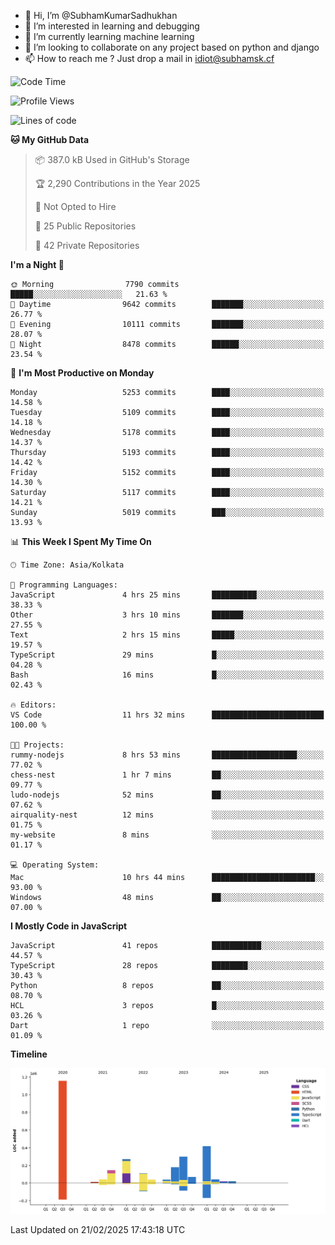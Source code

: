 - 👋 Hi, I’m @SubhamKumarSadhukhan
- 👀 I’m interested in learning and debugging
- 🌱 I’m currently learning machine learning
- 💞️ I’m looking to collaborate on any project based on python and django
- 📫 How to reach me ?
      Just drop a mail in idiot@subhamsk.cf

<!---
SubhamKumarSadhukhan/SubhamKumarSadhukhan is a ✨ special ✨ repository because its `README.md` (this file) appears on your GitHub profile.
You can click the Preview link to take a look at your changes.
--->


<!--START_SECTION:waka-->
![Code Time](http://img.shields.io/badge/Code%20Time-2%2C764%20hrs%2018%20mins-blue)

![Profile Views](http://img.shields.io/badge/Profile%20Views-2-blue)

![Lines of code](https://img.shields.io/badge/From%20Hello%20World%20I%27ve%20Written-2.8%20million%20lines%20of%20code-blue)

**🐱 My GitHub Data** 

> 📦 387.0 kB Used in GitHub's Storage 
 > 
> 🏆 2,290 Contributions in the Year 2025
 > 
> 🚫 Not Opted to Hire
 > 
> 📜 25 Public Repositories 
 > 
> 🔑 42 Private Repositories 
 > 
**I'm a Night 🦉** 

```text
🌞 Morning                7790 commits        █████░░░░░░░░░░░░░░░░░░░░   21.63 % 
🌆 Daytime                9642 commits        ███████░░░░░░░░░░░░░░░░░░   26.77 % 
🌃 Evening                10111 commits       ███████░░░░░░░░░░░░░░░░░░   28.07 % 
🌙 Night                  8478 commits        ██████░░░░░░░░░░░░░░░░░░░   23.54 % 
```
📅 **I'm Most Productive on Monday** 

```text
Monday                   5253 commits        ████░░░░░░░░░░░░░░░░░░░░░   14.58 % 
Tuesday                  5109 commits        ████░░░░░░░░░░░░░░░░░░░░░   14.18 % 
Wednesday                5178 commits        ████░░░░░░░░░░░░░░░░░░░░░   14.37 % 
Thursday                 5193 commits        ████░░░░░░░░░░░░░░░░░░░░░   14.42 % 
Friday                   5152 commits        ████░░░░░░░░░░░░░░░░░░░░░   14.30 % 
Saturday                 5117 commits        ████░░░░░░░░░░░░░░░░░░░░░   14.21 % 
Sunday                   5019 commits        ███░░░░░░░░░░░░░░░░░░░░░░   13.93 % 
```


📊 **This Week I Spent My Time On** 

```text
🕑︎ Time Zone: Asia/Kolkata

💬 Programming Languages: 
JavaScript               4 hrs 25 mins       ██████████░░░░░░░░░░░░░░░   38.33 % 
Other                    3 hrs 10 mins       ███████░░░░░░░░░░░░░░░░░░   27.55 % 
Text                     2 hrs 15 mins       █████░░░░░░░░░░░░░░░░░░░░   19.57 % 
TypeScript               29 mins             █░░░░░░░░░░░░░░░░░░░░░░░░   04.28 % 
Bash                     16 mins             █░░░░░░░░░░░░░░░░░░░░░░░░   02.43 % 

🔥 Editors: 
VS Code                  11 hrs 32 mins      █████████████████████████   100.00 % 

🐱‍💻 Projects: 
rummy-nodejs             8 hrs 53 mins       ███████████████████░░░░░░   77.02 % 
chess-nest               1 hr 7 mins         ██░░░░░░░░░░░░░░░░░░░░░░░   09.77 % 
ludo-nodejs              52 mins             ██░░░░░░░░░░░░░░░░░░░░░░░   07.62 % 
airquality-nest          12 mins             ░░░░░░░░░░░░░░░░░░░░░░░░░   01.75 % 
my-website               8 mins              ░░░░░░░░░░░░░░░░░░░░░░░░░   01.17 % 

💻 Operating System: 
Mac                      10 hrs 44 mins      ███████████████████████░░   93.00 % 
Windows                  48 mins             ██░░░░░░░░░░░░░░░░░░░░░░░   07.00 % 
```

**I Mostly Code in JavaScript** 

```text
JavaScript               41 repos            ███████████░░░░░░░░░░░░░░   44.57 % 
TypeScript               28 repos            ████████░░░░░░░░░░░░░░░░░   30.43 % 
Python                   8 repos             ██░░░░░░░░░░░░░░░░░░░░░░░   08.70 % 
HCL                      3 repos             █░░░░░░░░░░░░░░░░░░░░░░░░   03.26 % 
Dart                     1 repo              ░░░░░░░░░░░░░░░░░░░░░░░░░   01.09 % 
```



**Timeline**

![Lines of Code chart](https://raw.githubusercontent.com/SubhamKumarSadhukhan/SubhamKumarSadhukhan/main/assets/bar_graph.png)


 Last Updated on 21/02/2025 17:43:18 UTC
<!--END_SECTION:waka-->

